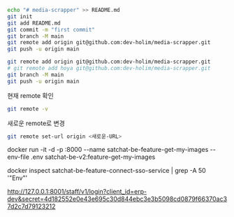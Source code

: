 ```bash
echo "# media-scrapper" >> README.md
git init
git add README.md
git commit -m "first commit"
git branch -M main
git remote add origin git@github.com:dev-holim/media-scrapper.git
git push -u origin main
```


```bash
git remote add origin git@github.com:dev-holim/media-scrapper.git
# git remote add hoya git@github.com:dev-holim/media-scrapper.git
git branch -M main
git push -u origin main
```

현재 remote 확인
```bash
git remote -v 
```

새로운 remote로 변경
```bash
git remote set-url origin <새로운-URL>
```

docker run -it -d -p :8000 --name satchat-be-feature-get-my-images --env-file .env satchat-be-v2:feature-get-my-images


docker inspect satchat-be-feature-connect-sso-service | grep -A 50 '"Env"'

http://127.0.0.1:8001/staff/v1/login?client_id=erp-dev&secret=4d182552e0e43e695c30d844ebc3e3b5098cd0879f66370ac37d2c7d79123212